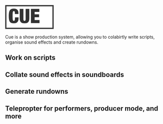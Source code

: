 <img src="web/src/images/logo@2x.png" width="156" alt="CUE" />

Cue is a show production system, allowing you to colabirtly write scripts, organise sound effects and create rundowns.


## Work on scripts


## Collate sound effects in soundboards


## Generate rundowns


## Telepropter for performers, producer mode, and more
